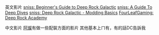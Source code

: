 英文影片
[sniss: Beginner's Guide to Deep Rock Galactic](https://youtu.be/dNTLI2zivOo)
[sniss: A Guide To Deep Dives](https://youtu.be/1V3JxR4W5Fg)
[sniss: Deep Rock Galactic - Modding Basics](https://youtu.be/GR4A9B8pw_o)
[FourLeafGaming: Deep Rock Academy](https://youtube.com/playlist?list=PLUYgyD2nWmGbrPlYxl9INVx1jMJp2YKqW)

中文影片
[阿燦](https://www.youtube.com/@TaiEnSon)有做一些配裝方面的影片
其他基本上ㄇ有，有的話DC告訴我